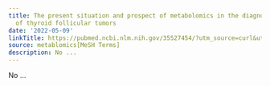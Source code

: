 ```yaml
---
title: The present situation and prospect of metabolomics in the diagnosis and treatment
  of thyroid follicular tumors
date: '2022-05-09'
linkTitle: https://pubmed.ncbi.nlm.nih.gov/35527454/?utm_source=curl&utm_medium=rss&utm_campaign=pubmed-2&utm_content=1Zkrxt7ktlCbHBXEV3v65xxSnkSWNsJ1A6Fq3gBniKhGfIUslK&fc=20210907212339&ff=20220510212350&v=2.17.6
source: metablomics[MeSH Terms]
description: No ...
---
```

No ...